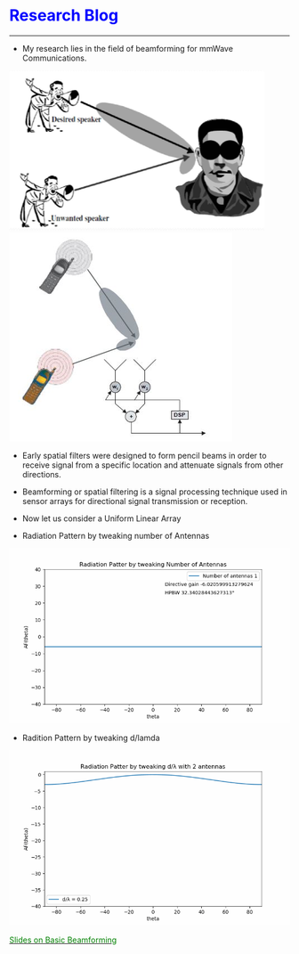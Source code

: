 # <span style="color:Blue;">Research Blog</span>
---
* My research lies in the field of beamforming for mmWave Communications.

<img src="images/beamforming.png?raw=true"/><img src="images/Beamforming_analogy_2.JPG?raw=true"/>

* Early spatial filters were designed to form pencil beams in order to receive signal from a specific location and attenuate signals from other directions.
* Beamforming or spatial filtering is a signal processing technique used in sensor arrays for directional signal transmission or reception.


* Now let us consider a Uniform Linear Array 

* Radiation Pattern by tweaking number of Antennas
<img src="images/Antenna_Tweak.gif?raw=true"/>


* Radition Pattern by tweaking d/lamda
<img src="images/Ratio_Tweak.gif?raw=true"/>

[<span style="color:Green;">Slides on Basic Beamforming</span>](/pdf/Beamforming_Slides_New.pdf)
